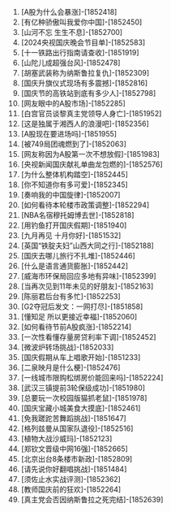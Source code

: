 
1. [A股为什么会暴涨]-[1852418]
1. [有亿种骄傲叫我爱你中国]-[1852450]
1. [山河不忘 生生不息]-[1852700]
1. [2024央视国庆晚会节目单]-[1852583]
1. [十一铁路出行指南请查收]-[1851919]
1. [山陀儿成超强台风]-[1852478]
1. [胡塞武装称为纳斯鲁拉复仇]-[1852309]
1. [国庆升旗仪式现场有多震撼]-[1852816]
1. [国庆节的高铁站到底有多少人]-[1852798]
1. [网友眼中的A股市场]-[1852285]
1. [白宫官员谈黎真主党领导人身亡]-[1851952]
1. [这是独属于湘西人的浪漫吧]-[1852356]
1. [A股现在要进场吗]-[1851955]
1. [被749局团魂燃到了]-[1852063]
1. [网友称因为A股第一次不想放假]-[1851983]
1. [央视新闻国庆献礼单曲龙包燃的]-[1852576]
1. [为什么整体机构踏空]-[1852445]
1. [你不知道你有多可爱]-[1852345]
1. [奏响我的中国旋律]-[1852007]
1. [如何看待本轮楼市政策调整]-[1852294]
1. [NBA名宿穆托姆博去世]-[1852818]
1. [用钓鱼打开国庆假期]-[1851940]
1. [九月再见 十月你好]-[1851532]
1. [英国“铁腚夫妇”山西大同之行]-[1852188]
1. [国庆去哪儿旅行不扎堆]-[1852446]
1. [什么是语言通货膨胀]-[1852442]
1. [威海市环保局回应多地有异味]-[1852399]
1. [当再次见到11年未见的好朋友]-[1852163]
1. [陈丽君后台有多忙]-[1852253]
1. [G2夺冠后发文：一网打尽]-[1851858]
1. [懂知足 所以更接近幸福]-[1852060]
1. [如何看待节前A股疯涨]-[1852214]
1. [一次性看懂存量房贷利率下调]-[1852452]
1. [微波炉转场挑战]-[1852033]
1. [国庆假期从车上唱歌开始]-[1851233]
1. [二泉映月是什么梗]-[1852476]
1. [一线城市限购松绑房价能回来吗]-[1852224]
1. [武汉三镇提前3轮保级成功]-[1851980]
1. [总要玩一次校园版猫抓老鼠]-[1851978]
1. [国庆宝藏小城美食大摸底]-[1852461]
1. [免我蹉跎苦舞蹈挑战]-[1851647]
1. [格列兹曼从国家队退役]-[1852516]
1. [植物大战沙威玛]-[1852123]
1. [郑钦文晋级中网16强]-[1852665]
1. [北京出台8条楼市新政]-[1852809]
1. [请先说你好翻唱挑战]-[1851484]
1. [须佐止水实战评测]-[1852362]
1. [教师国庆前的狂欢]-[1852264]
1. [真主党会否因纳斯鲁拉之死完结]-[1852639]